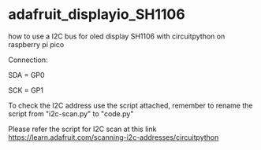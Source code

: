 # adafruit_displayio_SH1106
how to use a I2C bus for oled display SH1106 with circuitpython on raspberry pi pico

Connection:

SDA = GP0

SCK = GP1

To check the I2C address use the script attached, remember to rename the script from "i2c-scan.py" to "code.py"

Please refer the script for I2C scan at this link https://learn.adafruit.com/scanning-i2c-addresses/circuitpython
